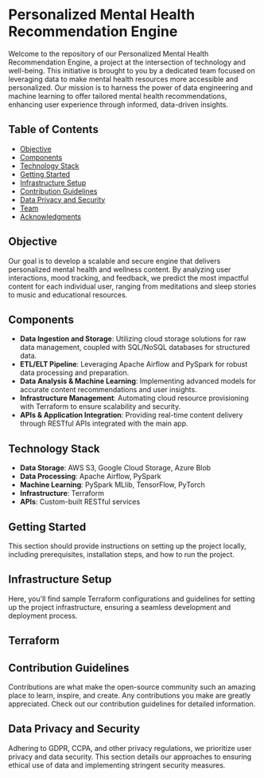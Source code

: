 # Personalized Mental Health Recommendation Engine

Welcome to the repository of our Personalized Mental Health Recommendation Engine, a project at the intersection of technology and well-being. This initiative is brought to you by a dedicated team focused on leveraging data to make mental health resources more accessible and personalized. Our mission is to harness the power of data engineering and machine learning to offer tailored mental health recommendations, enhancing user experience through informed, data-driven insights.

## Table of Contents
- [Objective](#objective)
- [Components](#components)
- [Technology Stack](#technology-stack)
- [Getting Started](#getting-started)
- [Infrastructure Setup](#infrastructure-setup)
- [Contribution Guidelines](#contribution-guidelines)
- [Data Privacy and Security](#data-privacy-and-security)
- [Team](#team)
- [Acknowledgments](#acknowledgments)

## Objective
Our goal is to develop a scalable and secure engine that delivers personalized mental health and wellness content. By analyzing user interactions, mood tracking, and feedback, we predict the most impactful content for each individual user, ranging from meditations and sleep stories to music and educational resources.

## Components
- **Data Ingestion and Storage**: Utilizing cloud storage solutions for raw data management, coupled with SQL/NoSQL databases for structured data.
- **ETL/ELT Pipeline**: Leveraging Apache Airflow and PySpark for robust data processing and preparation.
- **Data Analysis & Machine Learning**: Implementing advanced models for accurate content recommendations and user insights.
- **Infrastructure Management**: Automating cloud resource provisioning with Terraform to ensure scalability and security.
- **APIs & Application Integration**: Providing real-time content delivery through RESTful APIs integrated with the main app.

## Technology Stack
- **Data Storage**: AWS S3, Google Cloud Storage, Azure Blob
- **Data Processing**: Apache Airflow, PySpark
- **Machine Learning**: PySpark MLlib, TensorFlow, PyTorch
- **Infrastructure**: Terraform
- **APIs**: Custom-built RESTful services

## Getting Started
This section should provide instructions on setting up the project locally, including prerequisites, installation steps, and how to run the project.

## Infrastructure Setup
Here, you'll find sample Terraform configurations and guidelines for setting up the project infrastructure, ensuring a seamless development and deployment process.

## Terraform

## Contribution Guidelines

Contributions are what make the open-source community such an amazing place to learn, inspire, and create. Any contributions you make are greatly appreciated. Check out our contribution guidelines for detailed information.

## Data Privacy and Security

Adhering to GDPR, CCPA, and other privacy regulations, we prioritize user privacy and data security. This section details our approaches to ensuring ethical use of data and implementing stringent security measures.

